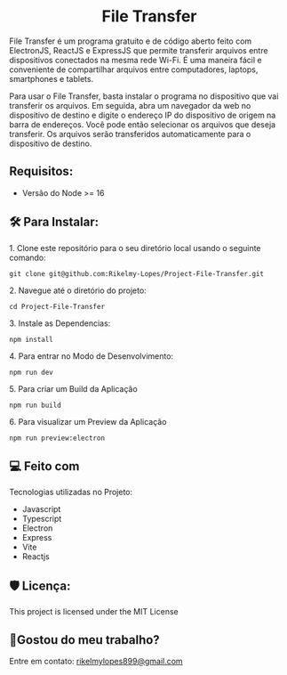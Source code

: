 <h1 align="center" id="title">File Transfer</h1>

<p id="description"> File Transfer é um programa gratuito e de código aberto feito com ElectronJS, ReactJS e ExpressJS que permite transferir arquivos entre dispositivos conectados na mesma rede Wi-Fi. É uma maneira fácil e conveniente de compartilhar arquivos entre computadores, laptops, smartphones e tablets.

Para usar o File Transfer, basta instalar o programa no dispositivo que vai transferir os arquivos. Em seguida, abra um navegador da web no dispositivo de destino e digite o endereço IP do dispositivo de origem na barra de endereços. Você pode então selecionar os arquivos que deseja transferir. Os arquivos serão transferidos automaticamente para o dispositivo de destino. </p>

<h2>Requisitos:</h2>
<ul>
  
  <li> Versão do Node >= 16 </li>

</ul>

<h2>🛠️ Para Instalar:</h2>

<p>1. Clone este repositório para o seu diretório local usando o seguinte comando:</p>

```
git clone git@github.com:Rikelmy-Lopes/Project-File-Transfer.git
```

<p>2. Navegue até o diretório do projeto:</p>

```
cd Project-File-Transfer
```

<p>3. Instale as Dependencias:</p>

```
npm install
```

<p>4. Para entrar no Modo de Desenvolvimento:</p>

```
npm run dev
```

<p>5. Para criar um Build da Aplicação</p>

```
npm run build
```

<p>6. Para visualizar um Preview da Aplicação</p>

```
npm run preview:electron
```

  
  
<h2>💻 Feito com</h2>

Tecnologias utilizadas no Projeto:

*   Javascript
*   Typescript
*   Electron
*   Express
*   Vite
*   Reactjs

<h2>🛡️ Licença:</h2>

This project is licensed under the MIT License

<h2>💖Gostou do meu trabalho?</h2>

Entre em contato: rikelmylopes899@gmail.com
